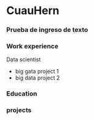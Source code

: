 # CuauHern

### Prueba de ingreso de texto

### Work experience
Data scientist
- big gata project 1
- big data project 2

### Education

### projects
